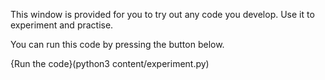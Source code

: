 This window is provided for you to try out any code you develop. Use it to experiment and practise.

You can run this code by pressing the button below.

{Run the code}(python3 content/experiment.py)
